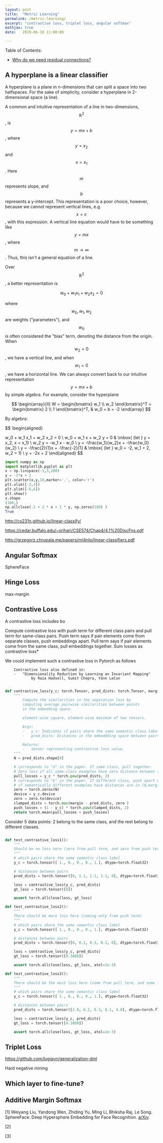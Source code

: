 ```yaml
---
layout: post
title:  "Metric Learning"
permalink: /metric-learning/
excerpt: "contrastive loss, triplet loss, angular softmax"
mathjax: true
date:   2019-06-18 11:00:00

---
```

Table of Contents:
- [Why do we need residual connections?](#need-for-residual)


## A hyperplane is a linear classifier

A hyperplane is a plane in n-dimensions that can split a space into two halfspaces. For the sake of simplicity, consider a hyperplane in 2-dimensional space (a line).

A common and intuitive representation of a line in two-dimensions, $$\mathbb{R}^2$$, is $$y=mx+b$$, where $$y=x_2$$ and  $$x=x_1$$. Here $$m$$ represents slope, and $$b$$ represents a y-intercept. This representation is a poor choice, however, because we cannot represent vertical lines, e.g. $$ x = c $$, with this expression. A vertical line equation would have to be something like $$y = mx$$, where $$m \rightarrow \infty$$. Thus, this isn't a general equation of a line.

Over $$\mathbb{R}^2$$, a better representation is 

$$
w_0 + w_1 x_1 + w_2 x_2 = 0
$$

where $$w_0, w_1, w_2$$ are weights ("parameters"), and $$w_0$$ is often considered the "bias" term, denoting the distance from the origin.  When $$w_2 =0$$, we have a vertical line, and when $$w_1=0$$, we have a horizontal line. We can always convert back to our intuitive representation $$y=mx+b$$ by simple algebra. For example, consider the hyperplane

$$
\begin{array}{ll}
W = \begin{bmatrix} w_1 \\ w_2 \end{bmatrix}^T = \begin{bmatrix} 2 \\ 1 \end{bmatrix}^T, & w_0 = b = -2
\end{array}
$$

By algebra:

$$
\begin{aligned}

w_0 + w_1 x_1 + w_2 x_2 = 0 \\
w_0 + w_1 x + w_2 y = 0 & \mbox{ (let } y = x_2, x = x_1) \\
w_2 y =  -w_1 x - w_0 \\
y = -\frac{w_1}{w_2}x + -\frac{w_0}{w_2} \\
y = -\frac{2}{1}x + -\frac{-2}{1} &  \mbox{ (let } w_0 = -2, w_1 = 2, w_2 = 1) \\
y = -2x + 2
\end{aligned}
$$


```python
import numpy as np
import matplotlib.pyplot as plt
x = np.linspace(-3,3,100)
y = -2*x + 2
plt.scatter(x,y,10,marker='.', color='r')
plt.xlim([-3,3])
plt.ylim([-6,6])
plt.show()
x.shape
(100,)
np.allclose(-2 + 2 * x + 1 * y, np.zeros(100) )
True
```


http://cs231n.github.io/linear-classify/

https://cedar.buffalo.edu/~srihari/CSE574/Chap4/4.1%20DiscFns.pdf

http://grzegorz.chrupala.me/papers/ml4nlp/linear-classifiers.pdf




## Angular Softmax

SphereFace



## Hinge Loss


max-margin


## Contrastive Loss

A contrastive loss includes bo

Compute contrastive loss with push term for different class pairs and pull term for same-class pairs. Push term says if pair elements come from separate classes, push embeddings apart. Pull term says if pair elements come from the same class, pull embeddings together. Sum losses as contrastive loss*

We could implement such a contrastive loss in Pytorch as follows


		Contrastive loss also defined in:
		-	"Dimensionality Reduction by Learning an Invariant Mapping" 
				by Raia Hadsell, Sumit Chopra, Yann LeCun


```python

def contrastive_loss(y_c: torch.Tensor, pred_dists: torch.Tensor, margin: int = 1) -> torch.Tensor:
    """
        Compute the similarities in the separation loss by 
        computing average pairwise similarities between points
        in the embedding space.

		element-wise square, element-wise maximum of two tensors.

        Args:
        -   y_c: Indicates if pairs share the same semantic class label or not
        -   pred_dists: Distances in the embeddding space between pairs. 

        Returns:
        -   tensor representing contrastive loss value.
    """
    N = pred_dists.shape[0]

    # corresponds to "d" in the paper. If same class, pull together.
    # Zero loss if all same-class examples have zero distance between them.
    pull_losses = y_c * torch.pow(pred_dists, 2)
    # corresponds to "k" in the paper. If different class, push apart more than margin
    # if semantically different examples have distances are in [0,margin], then there WILL be loss
    zero = torch.zeros(N)
    device = y_c.device
    zero = zero.to(device)
    clamped_dists = torch.max(margin - pred_dists, zero )
    push_losses = (1 - y_c) * torch.pow(clamped_dists, 2)
    return torch.mean(pull_losses + push_losses)

```

Consider 5 data points: 2 belong to the same class, and the rest belong to different classes. 

```python

def test_contrastive_loss1():
    """
    Should be no loss here (zero from pull term, and zero from push term)
    """
    # which pairs share the same semantic class label
    y_c = torch.tensor([ 1., 0., 0., 0., 1.], dtype=torch.float32)

    # distances between pairs
    pred_dists = torch.tensor([0, 1.1, 1.1, 1.1, 0], dtype=torch.float32)

    loss = contrastive_loss(y_c, pred_dists)
    gt_loss = torch.tensor([0])

    assert torch.allclose(loss, gt_loss)
```

```python
def test_contrastive_loss2():
    """ 
    There should be more loss here (coming only from push term)
    """
    # which pairs share the same semantic class label
    y_c = torch.tensor([ 1., 0., 0., 0., 1.], dtype=torch.float32)

    # distances between pairs
    pred_dists = torch.tensor([0, 0.2, 0.3, 0.1, 0], dtype=torch.float32)

    loss = contrastive_loss(y_c, pred_dists)
    gt_loss = torch.tensor([0.3880])

    assert torch.allclose(loss, gt_loss, atol=1e-3)
```

```python
def test_contrastive_loss3():
    """
    There should be the most loss here (some from pull term, and some from push term also)
    """
    # which pairs share the same semantic class label
    y_c = torch.tensor([ 1., 0., 0., 0., 1.], dtype=torch.float32)

    # distances between pairs
    pred_dists = torch.tensor([2.0, 0.2, 0.3, 0.1, 4.0], dtype=torch.float32)

    loss = contrastive_loss(y_c, pred_dists)
    gt_loss = torch.tensor([4.3880])

    assert torch.allclose(loss, gt_loss, atol=1e-3)

```


## Triplet Loss


https://github.com/lugiavn/generalization-dml

Hard negative mining


## Which layer to fine-tune?





## Additive Margin Softmax



[1] Weiyang Liu, Yandong Wen, Zhiding Yu, Ming Li, Bhiksha Raj, Le Song. SphereFace: Deep Hypersphere Embedding for Face Recognition. [arXiv](https://arxiv.org/abs/1704.08063).

[2]

[3]